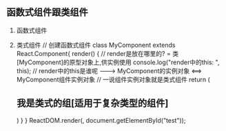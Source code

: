 ## 函数式组件跟类组件
1. 函数式组件
<script type="text/babel">
    // 创建函数式组件
    function MyComponent() {
    console.log(this); // 此处的this是undefined 因为babel之后启用了严格模式
    return (
        <h2>我是函数式的组件[适用于简单的组件]</h2>
    )
    }
    ReactDOM.render(<MyComponent />, document.getElementById("test"));
</script>
<!-- 
执行了ReactDOM.render(<MyComponent/>.......之后，发生了什么?
    1.React解析组件标签,找到了MyComponent组件。
    ⒉发现组件是使用函数定义的，随后调用该函数，将返回的虚拟DOM转为真实DOA，随后呈现在页面中。
-->

2. 类式组件
// 创建函数式组件
class MyComponent extends React.Component{
        render() {
        // render是放在哪里的? = 类[MyComponent]的原型对象上,供实例使用
        console.log("render中的this: ", this);
        // render中的this是谁呢 ---> MyComponent的实例对象 <==>  MyComponent组件实例对象
        // 一说组件实例对象就是类式组件
        return (
            <h2>我是类式的组[适用于复杂类型的组件]</h2>
        )
    }
}
ReactDOM.render(<MyComponent />, document.getElementById("test"));
<!-- 
执行了ReactDOM.render(<MyComponent/>.......之后，发生了什么?
1.React解析组件标签,找到了MyComponent组件。
⒉发现组件是使用类定义的，随后new出来该类的实例，并通过实例调用原型上的render方法
3. 将render返回的虚拟DOM渲染成真实的DOM
-->